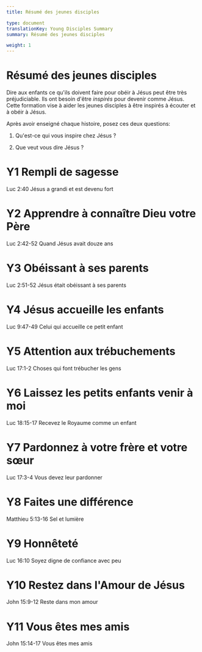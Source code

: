 ```yaml
---
title: Résumé des jeunes disciples

type: document
translationKey: Young Disciples Summary
summary: Résumé des jeunes disciples

weight: 1
---
```

# Résumé des jeunes disciples
Dire aux enfants ce qu'ils doivent faire pour obéir à Jésus peut être très préjudiciable. Ils ont besoin d'être *inspirés* pour devenir comme Jésus. Cette formation vise à aider les jeunes disciples à être inspirés à écouter et à obéir à Jésus.

Après avoir enseigné chaque histoire, posez ces deux questions:

1.  Qu'est-ce qui vous inspire chez Jésus ?

2.  Que veut vous dire Jésus ?
# Y1 Rempli de sagesse

Luc 2:40 Jésus a grandi et est devenu fort
# Y2 Apprendre à connaître Dieu votre Père

Luc 2:42-52 Quand Jésus avait douze ans
# Y3 Obéissant à ses parents

Luc 2:51-52 Jésus était obéissant à ses parents
# Y4 Jésus accueille les enfants

Luc 9:47-49 Celui qui accueille ce petit enfant
# Y5 Attention aux trébuchements

Luc 17:1-2 Choses qui font trébucher les gens
# Y6 Laissez les petits enfants venir à moi

Luc 18:15-17 Recevez le Royaume comme un enfant
# Y7 Pardonnez à votre frère et votre sœur

Luc 17:3-4 Vous devez leur pardonner
# Y8 Faites une différence

Matthieu 5:13-16 Sel et lumière
# Y9 Honnêteté

Luc 16:10 Soyez digne de confiance avec peu
# Y10 Restez dans l'Amour de Jésus

John 15:9-12 Reste dans mon amour
# Y11 Vous êtes mes amis

John 15:14-17 Vous êtes mes amis